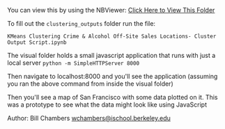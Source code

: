 You can view this by using the NBViewer: [Click Here to View This Folder](http://nbviewer.ipython.org/github/DataKind-SF/datadive_201503_sf-health-improvement-partnership/tree/master/clustering/)


To fill out the `clustering_outputs` folder run the file:

```
KMeans Clustering Crime & Alcohol Off-Site Sales Locations- Cluster Output Script.ipynb
```


The visual folder holds a small javascript application that runs with just a local server
`python -m SimpleHTTPServer 8000`

Then navigate to localhost:8000 and you'll see the application (assuming you ran the above command from inside the visual folder)

Then you'll see a map of San Francisco with some data plotted on it. This was a prototype to see what the data might look like using JavaScript

Author:
Bill Chambers
wchambers@ischool.berkeley.edu
